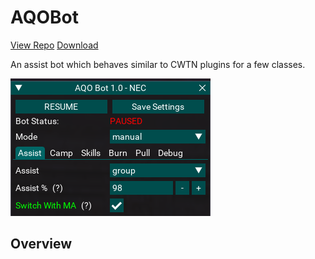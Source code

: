 # AQOBot

[View Repo](https://gitlab.com/aquietone/aqobot)
[Download](https://gitlab.com/aquietone/aqobot/-/archive/main/aqobot-main.zip)

An assist bot which behaves similar to CWTN plugins for a few classes.

![](../images/aqobot.png)

## Overview
